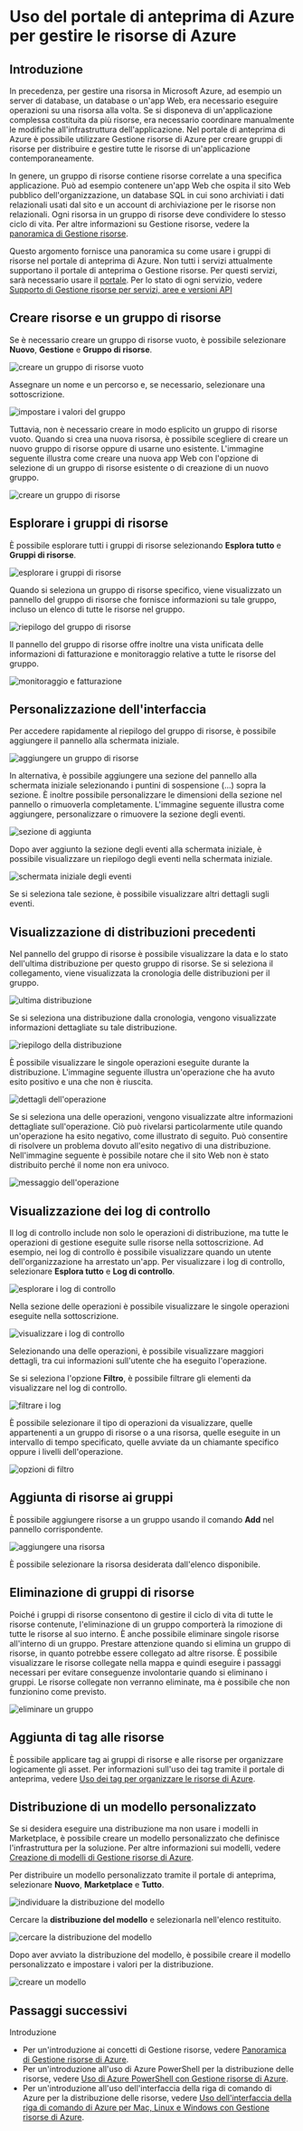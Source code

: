 <properties 
	pageTitle="Uso del portale di anteprima di Azure per gestire le risorse di Azure | Microsoft Azure" 
	description="Informazioni su come raggruppare più risorse in un gruppo logico che diventa il limite del ciclo di vita per le risorse in esso contenute." 
	services="azure-resource-manager,azure-portal" 
	documentationCenter="" 
	authors="tfitzmac" 
	manager="wpickett" 
	editor=""/>

<tags 
	ms.service="azure-resource-manager" 
	ms.workload="multiple" 
	ms.tgt_pltfrm="na" 
	ms.devlang="na" 
	ms.topic="article" 
	ms.date="11/11/2015" 
	ms.author="tomfitz"/>


# Uso del portale di anteprima di Azure per gestire le risorse di Azure

## Introduzione

In precedenza, per gestire una risorsa in Microsoft Azure, ad esempio un server di database, un database o un'app Web, era necessario eseguire operazioni su una risorsa alla volta. Se si disponeva di un'applicazione complessa costituita da più risorse, era necessario coordinare manualmente le modifiche all'infrastruttura dell'applicazione. Nel portale di anteprima di Azure è possibile utilizzare Gestione risorse di Azure per creare gruppi di risorse per distribuire e gestire tutte le risorse di un'applicazione contemporaneamente.

In genere, un gruppo di risorse contiene risorse correlate a una specifica applicazione. Può ad esempio contenere un'app Web che ospita il sito Web pubblico dell'organizzazione, un database SQL in cui sono archiviati i dati relazionali usati dal sito e un account di archiviazione per le risorse non relazionali. Ogni risorsa in un gruppo di risorse deve condividere lo stesso ciclo di vita. Per altre informazioni su Gestione risorse, vedere la [panoramica di Gestione risorse](../resource-group-overview.md).

Questo argomento fornisce una panoramica su come usare i gruppi di risorse nel portale di anteprima di Azure. Non tutti i servizi attualmente supportano il portale di anteprima o Gestione risorse. Per questi servizi, sarà necessario usare il [portale](https://manage.windowsazure.com). Per lo stato di ogni servizio, vedere [Supporto di Gestione risorse per servizi, aree e versioni API](resource-manager-supported-services.md)

## Creare risorse e un gruppo di risorse

Se è necessario creare un gruppo di risorse vuoto, è possibile selezionare **Nuovo**, **Gestione** e **Gruppo di risorse**.

![creare un gruppo di risorse vuoto](./media/resource-group-portal/create-empty-group.png)

Assegnare un nome e un percorso e, se necessario, selezionare una sottoscrizione.

![impostare i valori del gruppo](./media/resource-group-portal/set-group-properties.png)

Tuttavia, non è necessario creare in modo esplicito un gruppo di risorse vuoto. Quando si crea una nuova risorsa, è possibile scegliere di creare un nuovo gruppo di risorse oppure di usarne uno esistente. L'immagine seguente illustra come creare una nuova app Web con l'opzione di selezione di un gruppo di risorse esistente o di creazione di un nuovo gruppo.

![creare un gruppo di risorse](./media/resource-group-portal/select-existing-group.png)

## Esplorare i gruppi di risorse

È possibile esplorare tutti i gruppi di risorse selezionando **Esplora tutto** e **Gruppi di risorse**.

![esplorare i gruppi di risorse](./media/resource-group-portal/browse-groups.png)

Quando si seleziona un gruppo di risorse specifico, viene visualizzato un pannello del gruppo di risorse che fornisce informazioni su tale gruppo, incluso un elenco di tutte le risorse nel gruppo.

![riepilogo del gruppo di risorse](./media/resource-group-portal/group-summary.png)

Il pannello del gruppo di risorse offre inoltre una vista unificata delle informazioni di fatturazione e monitoraggio relative a tutte le risorse del gruppo.

![monitoraggio e fatturazione](./media/resource-group-portal/monitoring-billing.png)

## Personalizzazione dell'interfaccia

Per accedere rapidamente al riepilogo del gruppo di risorse, è possibile aggiungere il pannello alla schermata iniziale.

![aggiungere un gruppo di risorse](./media/resource-group-portal/pin-group.png)

In alternativa, è possibile aggiungere una sezione del pannello alla schermata iniziale selezionando i puntini di sospensione (...) sopra la sezione. È inoltre possibile personalizzare le dimensioni della sezione nel pannello o rimuoverla completamente. L'immagine seguente illustra come aggiungere, personalizzare o rimuovere la sezione degli eventi.

![sezione di aggiunta](./media/resource-group-portal/pin-section.png)

Dopo aver aggiunto la sezione degli eventi alla schermata iniziale, è possibile visualizzare un riepilogo degli eventi nella schermata iniziale.

![schermata iniziale degli eventi](./media/resource-group-portal/events-startboard.png)

Se si seleziona tale sezione, è possibile visualizzare altri dettagli sugli eventi.

## Visualizzazione di distribuzioni precedenti

Nel pannello del gruppo di risorse è possibile visualizzare la data e lo stato dell'ultima distribuzione per questo gruppo di risorse. Se si seleziona il collegamento, viene visualizzata la cronologia delle distribuzioni per il gruppo.

![ultima distribuzione](./media/resource-group-portal/last-deployment.png)

Se si seleziona una distribuzione dalla cronologia, vengono visualizzate informazioni dettagliate su tale distribuzione.

![riepilogo della distribuzione](./media/resource-group-portal/deployment-summary.png)

È possibile visualizzare le singole operazioni eseguite durante la distribuzione. L'immagine seguente illustra un'operazione che ha avuto esito positivo e una che non è riuscita.

![dettagli dell'operazione](./media/resource-group-portal/operation-details.png)

Se si seleziona una delle operazioni, vengono visualizzate altre informazioni dettagliate sull'operazione. Ciò può rivelarsi particolarmente utile quando un'operazione ha esito negativo, come illustrato di seguito. Può consentire di risolvere un problema dovuto all'esito negativo di una distribuzione. Nell'immagine seguente è possibile notare che il sito Web non è stato distribuito perché il nome non era univoco.

![messaggio dell'operazione](./media/resource-group-portal/operation-message.png)

## Visualizzazione dei log di controllo

Il log di controllo include non solo le operazioni di distribuzione, ma tutte le operazioni di gestione eseguite sulle risorse nella sottoscrizione. Ad esempio, nei log di controllo è possibile visualizzare quando un utente dell'organizzazione ha arrestato un'app. Per visualizzare i log di controllo, selezionare **Esplora tutto** e **Log di controllo**.

![esplorare i log di controllo](./media/resource-group-portal/browse-audit-logs.png)

Nella sezione delle operazioni è possibile visualizzare le singole operazioni eseguite nella sottoscrizione.

![visualizzare i log di controllo](./media/resource-group-portal/view-audit-log.png)

Selezionando una delle operazioni, è possibile visualizzare maggiori dettagli, tra cui informazioni sull'utente che ha eseguito l'operazione.

Se si seleziona l'opzione **Filtro**, è possibile filtrare gli elementi da visualizzare nel log di controllo.

![filtrare i log](./media/resource-group-portal/filter-logs.png)

È possibile selezionare il tipo di operazioni da visualizzare, quelle appartenenti a un gruppo di risorse o a una risorsa, quelle eseguite in un intervallo di tempo specificato, quelle avviate da un chiamante specifico oppure i livelli dell'operazione.

![opzioni di filtro](./media/resource-group-portal/filter-options.png)

## Aggiunta di risorse ai gruppi

È possibile aggiungere risorse a un gruppo usando il comando **Add** nel pannello corrispondente.

![aggiungere una risorsa](./media/resource-group-portal/add-resource.png)

È possibile selezionare la risorsa desiderata dall'elenco disponibile.

## Eliminazione di gruppi di risorse

Poiché i gruppi di risorse consentono di gestire il ciclo di vita di tutte le risorse contenute, l'eliminazione di un gruppo comporterà la rimozione di tutte le risorse al suo interno. È anche possibile eliminare singole risorse all'interno di un gruppo. Prestare attenzione quando si elimina un gruppo di risorse, in quanto potrebbe essere collegato ad altre risorse. È possibile visualizzare le risorse collegate nella mappa e quindi eseguire i passaggi necessari per evitare conseguenze involontarie quando si eliminano i gruppi. Le risorse collegate non verranno eliminate, ma è possibile che non funzionino come previsto.

![eliminare un gruppo](./media/resource-group-portal/delete-group.png)

## Aggiunta di tag alle risorse

È possibile applicare tag ai gruppi di risorse e alle risorse per organizzare logicamente gli asset. Per informazioni sull'uso dei tag tramite il portale di anteprima, vedere [Uso dei tag per organizzare le risorse di Azure](../resource-group-using-tags.md).

## Distribuzione di un modello personalizzato

Se si desidera eseguire una distribuzione ma non usare i modelli in Marketplace, è possibile creare un modello personalizzato che definisce l'infrastruttura per la soluzione. Per altre informazioni sui modelli, vedere [Creazione di modelli di Gestione risorse di Azure](../resource-group-authoring-templates.md).

Per distribuire un modello personalizzato tramite il portale di anteprima, selezionare **Nuovo**, **Marketplace** e **Tutto**.

![individuare la distribuzione del modello](./media/resource-group-portal/launch-template.png)

Cercare la **distribuzione del modello** e selezionarla nell'elenco restituito.

![cercare la distribuzione del modello](./media/resource-group-portal/search-template.png)

Dopo aver avviato la distribuzione del modello, è possibile creare il modello personalizzato e impostare i valori per la distribuzione.

![creare un modello](./media/resource-group-portal/show-custom-template.png)

## Passaggi successivi
Introduzione

- Per un'introduzione ai concetti di Gestione risorse, vedere [Panoramica di Gestione risorse di Azure](../resource-group-overview.md).  
- Per un'introduzione all'uso di Azure PowerShell per la distribuzione delle risorse, vedere [Uso di Azure PowerShell con Gestione risorse di Azure](../powershell-azure-resource-manager.md).
- Per un'introduzione all'uso dell'interfaccia della riga di comando di Azure per la distribuzione delle risorse, vedere [Uso dell'interfaccia della riga di comando di Azure per Mac, Linux e Windows con Gestione risorse di Azure](../xplat-cli-azure-resource-manager.md). 
  


 

<!---HONumber=Nov15_HO3-->